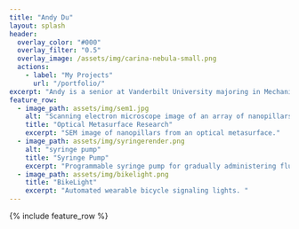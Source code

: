 ```yaml
---
title: "Andy Du"
layout: splash
header:
  overlay_color: "#000"
  overlay_filter: "0.5"
  overlay_image: /assets/img/carina-nebula-small.png
  actions:
    - label: "My Projects"
      url: "/portfolio/"
excerpt: "Andy is a senior at Vanderbilt University majoring in Mechanical Engineering. He is passionate about human-centered design, systems engineering, and hands-on learning."
feature_row:
  - image_path: assets/img/sem1.jpg
    alt: "Scanning electron microscope image of an array of nanopillars"
    title: "Optical Metasurface Research"
    excerpt: "SEM image of nanopillars from an optical metasurface."
  - image_path: assets/img/syringerender.png
    alt: "syringe pump"
    title: "Syringe Pump"
    excerpt: "Programmable syringe pump for gradually administering fluids."
  - image_path: assets/img/bikelight.png
    title: "BikeLight"
    excerpt: "Automated wearable bicycle signaling lights. "
---
```


{% include feature_row %}

